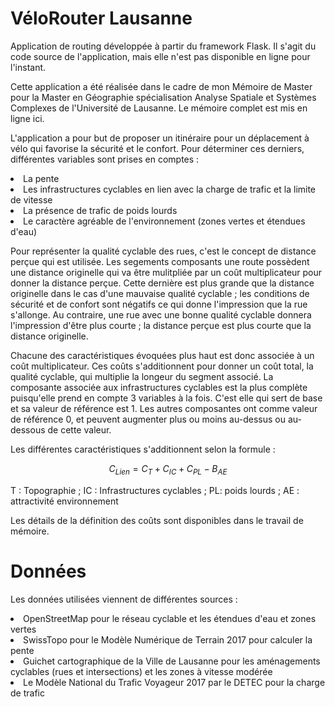 # VéloRouter Lausanne
Application de routing développée à partir du framework Flask. Il s'agit du code source de l'application, mais elle n'est pas disponible en ligne pour l'instant. 

Cette application a été réalisée dans le cadre de mon Mémoire de Master pour la Master en Géographie spécialisation Analyse Spatiale et Systèmes Complexes de l'Université de Lausanne. Le mémoire complet est mis en ligne ici.

L'application a pour but de proposer un itinéraire pour un déplacement à vélo qui favorise la sécurité et le confort.
Pour déterminer ces derniers, différentes variables sont prises en comptes :
  <li> La pente
  <li> Les infrastructures cyclables en lien avec la charge de trafic et la limite de vitesse
  <li> La présence de trafic de poids lourds
  <li> Le caractère agréable de l'environnement (zones vertes et étendues d'eau)

Pour représenter la qualité cyclable des rues, c'est le concept de distance perçue qui est utilisée. Les segements composants une route possèdent une distance originelle qui va être mulitpliée par un coût multiplicateur pour donner la distance perçue. Cette dernière est plus grande que la distance originelle dans le cas d'une mauvaise qualité cyclable ; les conditions de sécurité et de confort sont négatifs ce qui donne l'impression que la rue s'allonge. Au contraire, une rue avec une bonne qualité cyclable donnera l'impression d'être plus courte ; la distance perçue est plus courte que la distance originelle. 

Chacune des caractéristiques évoquées plus haut est donc associée à un coût multiplicateur. Ces coûts s'additionnent pour donner un coût total, la qualité cyclable, qui multiplie la longeur du segment associé. La composante associée aux infrastructures cyclables est la plus complète puisqu'elle prend en compte 3 variables à la fois. C'est elle qui sert de base et sa valeur de référence est 1. Les autres composantes ont comme valeur de référence 0, et peuvent augmenter plus ou moins au-dessus ou au-dessous de cette valeur.

Les différentes caractéristiques s'additionnent selon la formule :

$$ C_{Lien} = C_{T} + C_{IC} +C_{PL} - B_{AE} $$ 

T : Topographie ; IC : Infrastructures cyclables ; PL: poids lourds ; AE : attractivité environnement

Les détails de la définition des coûts sont disponibles dans le travail de mémoire.

# Données
Les données utilisées viennent de différentes sources :
<li> OpenStreetMap pour le réseau cyclable et les étendues d'eau et zones vertes
<li> SwissTopo pour le Modèle Numérique de Terrain 2017 pour calculer la pente 
<li> Guichet cartographique de la Ville de Lausanne pour les aménagements cyclables (rues et intersections) et les zones à vitesse modérée
<li> Le Modèle National du Trafic Voyageur 2017 par le DETEC pour la charge de trafic 
